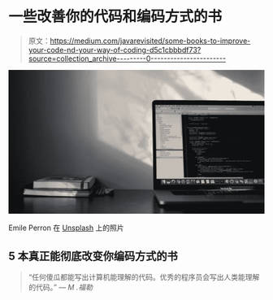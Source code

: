 # 一些改善你的代码和编码方式的书

> 原文：<https://medium.com/javarevisited/some-books-to-improve-your-code-nd-your-way-of-coding-d5c1cbbbdf73?source=collection_archive---------0----------------------->

[![](img/d5f1a464e496c8cd03205b4a1cf5d6aa.png)](https://javarevisited.blogspot.com/2016/06/top-5-books-for-programming-coding-interviews-best.html#axzz5YWji1wWP)

Emile Perron 在 [Unsplash](https://unsplash.com/s/photos/programming-books?utm_source=unsplash&utm_medium=referral&utm_content=creditCopyText) 上的照片

## 5 本真正能彻底改变你编码方式的书

> “任何傻瓜都能写出计算机能理解的代码。优秀的程序员会写出人类能理解的代码。” *— M .福勒*